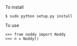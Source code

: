 To install

    $ sudo python setup.py install


To use

    >>> from noddy import Noddy
    >>> n = Noddy()
